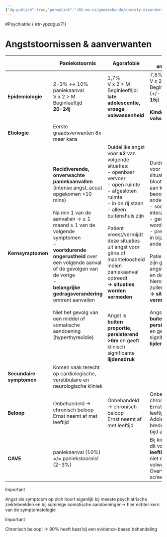 ```yaml
---
{"dg-publish":true,"permalink":"/01-mo-cs/geneeskunde/anxiety-disorders/","noteIcon":"","created":"2024-11-24T10:55:22.357+01:00","updated":"2024-12-29T13:58:43.486+01:00"}
---
```


#Psychiatrie
{ #tr-ypzdgux71}


# Angststoornissen & aanverwanten

|                          | **Paniekstoornis**                                                                                                                                                                                                                                                                                                                                                                                                            | **Agorafobie**                                                                                                                                                                                                                                                                                                                                                                                                                                                    | **Sociale angststoornis**                                                                                                                                                                                                                                                                                                                                                                                                                                                                           | **Specifieke fobie**                                                                                                                                                                                                                                                                                                       | **Gegeneraliseerde angststoornis**                                                                                                                                                                                                                                                                                                                            | **Separatie-angststoornis**                                                                                                    | **Selectief mutisme**                                                                                                            |
| ------------------------ | ----------------------------------------------------------------------------------------------------------------------------------------------------------------------------------------------------------------------------------------------------------------------------------------------------------------------------------------------------------------------------------------------------------------------------- | ----------------------------------------------------------------------------------------------------------------------------------------------------------------------------------------------------------------------------------------------------------------------------------------------------------------------------------------------------------------------------------------------------------------------------------------------------------------- | --------------------------------------------------------------------------------------------------------------------------------------------------------------------------------------------------------------------------------------------------------------------------------------------------------------------------------------------------------------------------------------------------------------------------------------------------------------------------------------------------- | -------------------------------------------------------------------------------------------------------------------------------------------------------------------------------------------------------------------------------------------------------------------------------------------------------------------------- | ------------------------------------------------------------------------------------------------------------------------------------------------------------------------------------------------------------------------------------------------------------------------------------------------------------------------------------------------------------- | ------------------------------------------------------------------------------------------------------------------------------ | -------------------------------------------------------------------------------------------------------------------------------- |
| **Epidemiologie**        | 2-3% ↔ 10% paniekaanval  <br>V x 2 > M  <br>Beginleeftijd  <br>**20-24j**                                                                                                                                                                                                                                                                                                                                                     | 1,7%  <br>V x 2 > M  <br>Beginleeftijd:  <br>**late adolescentie, vroege volwassenheid**                                                                                                                                                                                                                                                                                                                                                                          | 7,8%  <br>V x 2 > M  <br>Beginleeftijd: jong (+/-  <br>**15j**)  <br>  <br>**Kinderen = volwassenen!**                                                                                                                                                                                                                                                                                                                                                                                              | 10%  <br>V x 2 > M  <br>Beginleeftijd:  <br>**7-11j**                                                                                                                                                                                                                                                                      | 2,3%  <br>V x 2 > M  <br>Beginleeftijd: +/- 30j                                                                                                                                                                                                                                                                                                               | Meest voorkomende angststoornis bij kinderen                                                                                   |                                                                                                                                  |
| **Etiologie**            | Eerste graadsverwanten 8x meer kans                                                                                                                                                                                                                                                                                                                                                                                           |                                                                                                                                                                                                                                                                                                                                                                                                                                                                   |                                                                                                                                                                                                                                                                                                                                                                                                                                                                                                     |                                                                                                                                                                                                                                                                                                                            |                                                                                                                                                                                                                                                                                                                                                               |                                                                                                                                |                                                                                                                                  |
| **Kernsymptomen**        | **Recidiverende, onverwachte paniekaanvallen** (intense angst, acuut opgekomen <10 mins)  <br>  <br>Na min 1 van de aanvallen → ≥ 1 maand ≥ 1 van de volgende symptomen  <br>-  <br>**voortdurende ongerustheid** over een volgende aanval of de gevolgen van de vorige  <br>-  <br>**belangrijke gedragsverandering** omtrent aanvallen  <br>  <br>Niet het gevolg van een middel of somatische aandoening (hyperthyreoïdie) | Duidelijke angst voor **≥2** van volgende situaties:  <br>- openbaar vervoer  <br>- open ruimte  <br>- afgesloten ruimte  <br>- in de rij staan  <br>- alleen buitenshuis zijn  <br>  <br>Patient vreest/vermijdt deze situaties uit angst voor gêne of machteloosheid indien paniekaanval optreedt  <br>**→ situaties worden vermeden  <br>  <br>**  <br>Angst is  <br>**buiten proportie**, **persisterend >6m** en geeft klinisch significante **lijdensdruk** | Duidelijke angst voor **≥1** sociale situaties waar men blootgesteld wordt aan kritische beoordeling door anderen:  <br>- sociale interacties  <br>- geobserveerd worden  <br>- prestatie leveren in bijzijn van anderen  <br>  <br>Patient vreest voor zijn gedrag of angstverschijnselen en dat anderen hierover negatief zullen oordelen  <br>**→ situaties worden vermeden**  <br>  <br>Angst is  <br>**buiten proportie**, **persisterend >6m** en geeft klinisch significante **lijdensdruk** | Duidelijke angst door aanwezigheid of anticipatie van specifiek voorwerp of situatie  <br>  <br>Betrokkene is er zich van bewust dat angst onredelijk is maar  <br>**fobische situatie wordt vermeden**  <br>  <br>Angst is  <br>**buiten proportie**, **persisterend >6m** en geeft klinisch significante **lijdensdruk** | Duidelijke **angstige bezorgdheid** voor een aantal **verschillende levensdomeinen  <br>  <br>  <br>**Angst gaat samen met **≥3** van volgende symptomen:  <br>- rusteloosheid  <br>- snel vermoeid raken  <br>- concentratieproblemen  <br>- prikkelbaarheid  <br>- spierspanning  <br>- slaapstoornis  <br>  <br>Klinisch significante  <br>**lijdensdruk** | Buitensporige angst/vrees om gescheiden te worden van gehechtheidspersoon  <br>  <br>  <br>**Past niet bij ontwikkelingsfase** | Consistent niet spreken in sociale situaties waar dit verwacht wordt ↔ in andere situaties dan weer wel  <br>  <br>  <br>**>1m** |
| **Secundaire symptomen** | Komen vaak terecht op cardiologische, verstibulaire en neurologische kliniek                                                                                                                                                                                                                                                                                                                                                  |                                                                                                                                                                                                                                                                                                                                                                                                                                                                   |                                                                                                                                                                                                                                                                                                                                                                                                                                                                                                     |                                                                                                                                                                                                                                                                                                                            |                                                                                                                                                                                                                                                                                                                                                               |                                                                                                                                |                                                                                                                                  |
| **Beloop**               | Onbehandeld → chronisch beloop  <br>Ernst neemt af met leeftijd                                                                                                                                                                                                                                                                                                                                                               | Onbehandeld → chronisch beloop  <br>Ernst neemt af met leeftijd                                                                                                                                                                                                                                                                                                                                                                                                   | Onbehandeld → chronisch beloop  <br>Ernst neemt af met leeftijd  <br>Adolescenten: breder patroon, o.a. bijd aten                                                                                                                                                                                                                                                                                                                                                                                   |                                                                                                                                                                                                                                                                                                                            |                                                                                                                                                                                                                                                                                                                                                               |                                                                                                                                |                                                                                                                                  |
| **CAVE**                 | paniekaanval (10%) =/= paniekstoornis! (2-3%)                                                                                                                                                                                                                                                                                                                                                                                 |                                                                                                                                                                                                                                                                                                                                                                                                                                                                   | Bij kinderen moet dit voorkomen **bij leeftijdsgenoten**, niet enkel bij volwassenen  <br>Overweeg ev screening                                                                                                                                                                                                                                                                                                                                                                                     | Geen medicatie nodig, **enkel gedragstherapie of CBT**                                                                                                                                                                                                                                                                     |                                                                                                                                                                                                                                                                                                                                                               |                                                                                                                                |                                                                                                                                  |


> [!important]  
> Angst als symptoom op zich hoort eigenlijk bij meeste psychiatrische ziektebeelden en bij sommige somatische aandoeningen→ hier echter kern van de symptomatologie  
  
> [!important]  
> Chronisch beloop! → 80% heeft baat bij een evidence-based behandeling